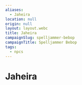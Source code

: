 ```yaml
---
aliases:
  - Jaheira
location: null
origin: null
layout: layout.webc
title: Jaheira
campaignSlug: spelljammer-bebop
campaignTitle: Spelljammer Bebop
tags:
  - npcs
---
```

# Jaheira

